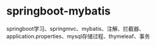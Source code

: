 # springboot-mybatis
springboot学习、springmvc、mybatis、注解、拦截器、application.properties、mysql存储过程、thymeleaf、事务
